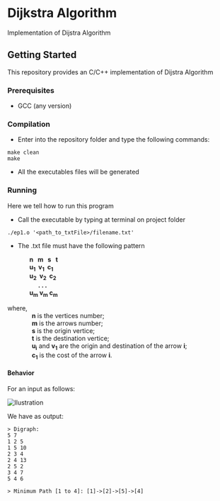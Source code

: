 # Dijkstra Algorithm
Implementation of Dijstra Algorithm

## Getting Started
This repository provides an C/C++ implementation of Dijstra Algorithm

### Prerequisites
  - GCC (any version)

### Compilation
- Enter into the repository folder and type the following commands:

```shell
make clean
make
```

- All the executables files will be generated

### Running
Here we tell how to run this program

- Call the executable by typing at terminal on project folder

```shell
./ep1.o '<path_to_txtFile>/filename.txt'
```

- The .txt file must have the following pattern

**&nbsp;&nbsp;&nbsp;&nbsp;&nbsp;&nbsp;&nbsp;&nbsp;&nbsp;&nbsp;&nbsp;&nbsp;&nbsp;&nbsp; n &nbsp;&nbsp;m &nbsp;&nbsp;s &nbsp;&nbsp;t  
&nbsp;&nbsp;&nbsp;&nbsp;&nbsp;&nbsp;&nbsp;&nbsp;&nbsp;&nbsp;&nbsp;&nbsp;&nbsp;&nbsp; u<sub>1</sub> &nbsp;v<sub>1</sub> &nbsp;c<sub>1</sub>  
&nbsp;&nbsp;&nbsp;&nbsp;&nbsp;&nbsp;&nbsp;&nbsp;&nbsp;&nbsp;&nbsp;&nbsp;&nbsp;&nbsp; u<sub>2</sub> &nbsp;v<sub>2</sub> &nbsp;c<sub>2</sub>  
&nbsp;&nbsp;&nbsp;&nbsp;&nbsp;&nbsp;&nbsp;&nbsp;&nbsp;&nbsp;&nbsp;&nbsp;&nbsp;&nbsp;&nbsp;&nbsp;&nbsp;&nbsp;&nbsp;&nbsp; . . .   
&nbsp;&nbsp;&nbsp;&nbsp;&nbsp;&nbsp;&nbsp;&nbsp;&nbsp;&nbsp;&nbsp;&nbsp;&nbsp;&nbsp; u<sub>m</sub> v<sub>m</sub> c<sub>m</sub>**

where,  
&nbsp;&nbsp;&nbsp;&nbsp;&nbsp;&nbsp;&nbsp;&nbsp;&nbsp;&nbsp;&nbsp;&nbsp;&nbsp; **n** is the vertices number;  
&nbsp;&nbsp;&nbsp;&nbsp;&nbsp;&nbsp;&nbsp;&nbsp;&nbsp;&nbsp;&nbsp;&nbsp;&nbsp; **m** is the arrows number;  
&nbsp;&nbsp;&nbsp;&nbsp;&nbsp;&nbsp;&nbsp;&nbsp;&nbsp;&nbsp;&nbsp;&nbsp;&nbsp; **s** is the origin vertice;  
&nbsp;&nbsp;&nbsp;&nbsp;&nbsp;&nbsp;&nbsp;&nbsp;&nbsp;&nbsp;&nbsp;&nbsp;&nbsp; **t** is the destination vertice;  
&nbsp;&nbsp;&nbsp;&nbsp;&nbsp;&nbsp;&nbsp;&nbsp;&nbsp;&nbsp;&nbsp;&nbsp;&nbsp; **u<sub>i</sub>** and **v<sub>1</sub>** are the origin and destination of the arrow **i**;  
&nbsp;&nbsp;&nbsp;&nbsp;&nbsp;&nbsp;&nbsp;&nbsp;&nbsp;&nbsp;&nbsp;&nbsp;&nbsp; **c<sub>1</sub>** is the cost of the arrow **i**.


#### Behavior
For an input as follows:

![Ilustration](https://user-images.githubusercontent.com/19287934/55241837-c177ec00-521a-11e9-8dcb-d02834f915e7.png)

We have as output:

```
> Digraph:
5 7
1 2 5
1 5 10
2 3 4
2 4 13
2 5 2
3 4 7
5 4 6

> Minimum Path [1 to 4]: [1]->[2]->[5]->[4]
```
